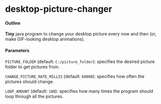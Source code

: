 # desktop-picture-changer

#### Outline 
**Tiny** java program to change your desktop picture every now and then (or, make GIF-looking desktop animations).

#### Parameters

`PICTURE_FOLDER` (default: `C:/picture_folder`): specifies the desired picture folder to get pictures from.

`CHANGE_PICTURE_RATE_MILLIS` (default: `60000`): specifies how often the pictures should change.

`LOOP_AMOUNT` (default: `100`): specifies how many times the program should loop through all the pictures. 
